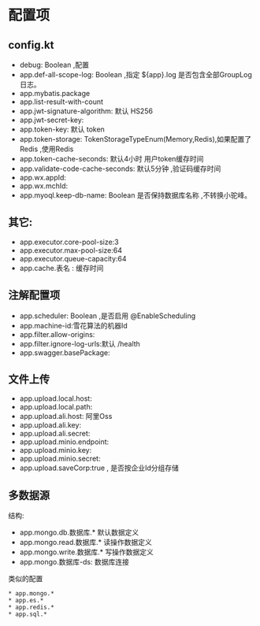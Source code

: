 # 配置项

## config.kt

* debug: Boolean ,配置
* app.def-all-scope-log: Boolean ,指定 ${app}.log 是否包含全部GroupLog日志。
* app.mybatis.package
* app.list-result-with-count
* app.jwt-signature-algorithm: 默认 HS256
* app.jwt-secret-key:
* app.token-key: 默认 token
* app.token-storage: TokenStorageTypeEnum(Memory,Redis),如果配置了Redis ,使用Redis
* app.token-cache-seconds: 默认4小时 用户token缓存时间
* app.validate-code-cache-seconds: 默认5分钟 ,验证码缓存时间
* app.wx.appId:
* app.wx.mchId:
* app.myoql.keep-db-name: Boolean 是否保持数据库名称 ,不转换小驼峰。

## 其它:

* app.executor.core-pool-size:3
* app.executor.max-pool-size:64
* app.executor.queue-capacity:64
* app.cache.表名 : 缓存时间

## 注解配置项

* app.scheduler: Boolean ,是否启用 @EnableScheduling
* app.machine-id:雪花算法的机器Id
* app.filter.allow-origins:
* app.filter.ignore-log-urls:默认 /health
* app.swagger.basePackage:

## 文件上传

* app.upload.local.host:
* app.upload.local.path:
* app.upload.ali.host: 阿里Oss
* app.upload.ali.key:
* app.upload.ali.secret:
* app.upload.minio.endpoint:
* app.upload.minio.key:
* app.upload.minio.secret:
* app.upload.saveCorp:true , 是否按企业Id分组存储

## 多数据源

结构:

* app.mongo.db.数据库.* 默认数据定义
* app.mongo.read.数据库.* 读操作数据定义
* app.mongo.write.数据库.* 写操作数据定义
* app.mongo.数据库-ds: 数据库连接

类似的配置

```
* app.mongo.*
* app.es.*
* app.redis.*
* app.sql.*
```

